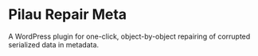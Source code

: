 Pilau Repair Meta
=======================

A WordPress plugin for one-click, object-by-object repairing of corrupted serialized data in metadata.